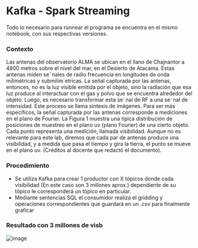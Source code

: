 # Kafka - Spark Streaming
Todo lo necesario para runnear el programa se encuentra en el mismo notebook, con sus respectivas versiones.

### Contexto
Las antenas del observatorio ALMA se ubican en el llano de Chajnantor a 4800 metros sobre el nivel
del mar, en el Desierto de Atacama. Estas antenas miden se˜nales de radio frecuencia en longitudes
de onda milimétricas y submilim´etricas. La señal capturada por las antenas, entonces, no es la luz
visible emitida por el objeto, sino la radiación que esa luz produce al interactuar con el gas y polvo
que se encuentra alrededor del objeto. Luego, es necesario transformar esta se˜nal de RF a una se˜nal
de intensidad. Este proceso se llama síntesis de imágenes.
Para ser más específicos, la señal capturada por las antenas corresponde a mediciones en el plano de
Fourier. La Figura 1 muestra una típica distribución de posiciones de muestreo en el plano uv (plano
Fourier) de una cierto objeto. Cada punto representa una medición, llamada visibilidad. Aunque no
es relevante para este lab, diremos que cada par de antenas produce una visibilidad, y a medida que
pasa el tiempo y gira la tierra, el punto se mueve en el plano uv.
(Créditos al docente que redactó el documento).

### Procedimiento
- Se utiliza Kafka para crear 1 productor con X tópicos donde cada visibilidad (En este caso son 3 millones aprox.) dependiente de su tópico le corresponderá un tópico en particular.
- Mediante sentencias SQL el consumidor realiza el gridding y operaciones correspondientes que guardará en un .csv para finalmente graficar

### Resultado con 3 millones de visb
![image](https://github.com/nic0q/Kafka-Spark-Gridding-Streaming/assets/91075814/880051e0-b375-47b6-a985-77f5adc42ffe)
